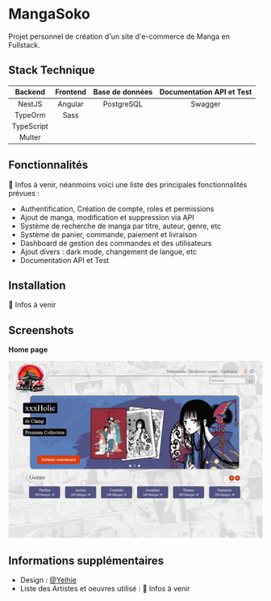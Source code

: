 # MangaSoko

Projet personnel de création d'un site d'e-commerce de Manga en Fullstack.


## Stack Technique

|  Backend   | Frontend | Base de données | Documentation API et Test |
|:----------:|:--------:|:---------------:|:-------------------------:|
|   NestJS   | Angular  |   PostgreSQL    |          Swagger          |
|  TypeOrm   |   Sass   |                 |                   |
|   TypeScript|          |                 |                     |
|  Multer  |          |                 |                 |

## Fonctionnalités

🚧 Infos à venir, néanmoins voici une liste des principales fonctionnalités prévues :

- Authentification, Création de compte, roles et permissions
- Ajout de manga, modification et suppression via API
- Système de recherche de manga par titre, auteur, genre, etc
- Système de panier, commande, paiement et livraison
- Dashboard de gestion des commandes et des utilisateurs
- Ajout divers : dark mode, changement de langue, etc
- Documentation API et Test

## Installation

🚧 Infos à venir

## Screenshots

**Home page**

![Manga Soko home page](https://github.com/Yelhie/MangaSoko/blob/master/screenshots/mangasoko_240619.jpg)

## Informations supplémentaires

- Design : [@Yelhie](https://github.com/Yelhie)
- Liste des Artistes et oeuvres utilisé : 🚧 Infos à venir
